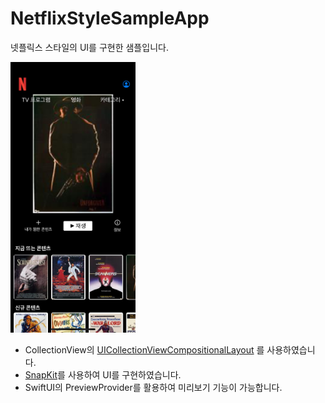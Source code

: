 # NetflixStyleSampleApp

넷플릭스 스타일의 UI를 구현한 샘플입니다.

<img src="screenshot_01.png" width="200">  


- CollectionView의 [UICollectionViewCompositionalLayout](https://developer.apple.com/documentation/uikit/uicollectionviewcompositionallayout) 를 사용하였습니다.
- [SnapKit](https://github.com/SnapKit/SnapKit)를 사용하여 UI를 구현하였습니다.
- SwiftUI의 PreviewProvider를 활용하여 미리보기 기능이 가능합니다. 


